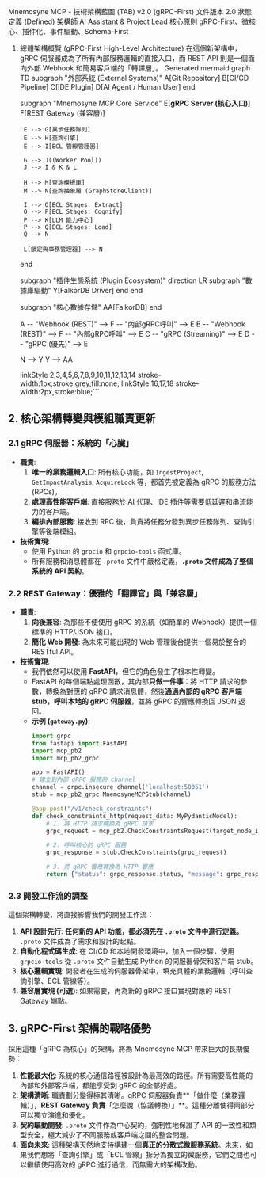 Mnemosyne MCP - 技術架構藍圖 (TAB) v2.0 (gRPC-First)
文件版本	2.0
狀態	定義 (Defined)
架構師	AI Assistant & Project Lead
核心原則	gRPC-First、微核心、插件化、事件驅動、Schema-First
1. 總體架構概覽 (gRPC-First High-Level Architecture)
在這個新架構中，gRPC 伺服器成為了所有內部服務邏輯的直接入口，而 REST API 則是一個面向外部 Webhook 和簡易客戶端的「轉譯層」。
Generated mermaid
graph TD
    subgraph "外部系統 (External Systems)"
        A[Git Repository]
        B[CI/CD Pipeline]
        C[IDE Plugin]
        D[AI Agent / Human User]
    end

    subgraph "Mnemosyne MCP Core Service"
        E[**gRPC Server (核心入口)**]
        F[REST Gateway (兼容層)]

        E --> G[異步任務隊列]
        E --> H[查詢引擎]
        E --> I[ECL 管線管理器]

        G --> J((Worker Pool))
        J --> I & K & L

        H --> M[查詢模板庫]
        M --> N[查詢抽象層 (GraphStoreClient)]

        I --> O[ECL Stages: Extract]
        O --> P[ECL Stages: Cognify]
        P --> K[LLM 能力中心]
        P --> Q[ECL Stages: Load]
        Q --> N

        L[鎖定與事務管理器] --> N
    end

    subgraph "插件生態系統 (Plugin Ecosystem)"
        direction LR
        subgraph "數據庫驅動"
            Y[FalkorDB Driver]
        end
    end

    subgraph "核心數據存儲"
        AA[FalkorDB]
    end

    A -- "Webhook (REST)" --> F -- "內部gRPC呼叫" --> E
    B -- "Webhook (REST)" --> F -- "內部gRPC呼叫" --> E
    C -- "gRPC (Streaming)" --> E
    D -- "gRPC (優先)" --> E

    N --> Y
    Y --> AA

    linkStyle 2,3,4,5,6,7,8,9,10,11,12,13,14 stroke-width:1px,stroke:grey,fill:none;
    linkStyle 16,17,18 stroke-width:2px,stroke:blue;```

## 2. 核心架構轉變與模組職責更新

### 2.1 **gRPC 伺服器：系統的「心臟」**
*   **職責**:
    1.  **唯一的業務邏輯入口**: 所有核心功能，如 `IngestProject`, `GetImpactAnalysis`, `AcquireLock` 等，都首先被定義為 gRPC 的服務方法 (RPCs)。
    2.  **處理高性能客戶端**: 直接服務於 AI 代理、IDE 插件等需要低延遲和串流能力的客戶端。
    3.  **編排內部服務**: 接收到 RPC 後，負責將任務分發到異步任務隊列、查詢引擎等後端模組。
*   **技術實現**:
    *   使用 Python 的 `grpcio` 和 `grpcio-tools` 函式庫。
    *   所有服務和消息體都在 `.proto` 文件中嚴格定義，**`.proto` 文件成為了整個系統的 API 契約**。

### 2.2 **REST Gateway：優雅的「翻譯官」與「兼容層」**
*   **職責**:
    1.  **向後兼容**: 為那些不便使用 gRPC 的系統（如簡單的 Webhook）提供一個標準的 HTTP/JSON 接口。
    2.  **簡化 Web 開發**: 為未來可能出現的 Web 管理後台提供一個易於整合的 RESTful API。
*   **技術實現**:
    *   我們依然可以使用 **FastAPI**，但它的角色發生了根本性轉變。
    *   FastAPI 的每個端點處理函數，其內部**只做一件事**：將 HTTP 請求的參數，轉換為對應的 gRPC 請求消息體，然後**通過內部的 gRPC 客戶端 stub，呼叫本地的 gRPC 伺服器**，並將 gRPC 的響應轉換回 JSON 返回。
    *   **示例 (`gateway.py`)**:
        ```python
        import grpc
        from fastapi import FastAPI
        import mcp_pb2
        import mcp_pb2_grpc

        app = FastAPI()
        # 建立到內部 gRPC 服務的 channel
        channel = grpc.insecure_channel('localhost:50051')
        stub = mcp_pb2_grpc.MnemosyneMCPStub(channel)

        @app.post("/v1/check_constraints")
        def check_constraints_http(request_data: MyPydanticModel):
            # 1. 將 HTTP 請求轉換為 gRPC 請求
            grpc_request = mcp_pb2.CheckConstraintsRequest(target_node_id=request_data.node_id)

            # 2. 呼叫核心的 gRPC 服務
            grpc_response = stub.CheckConstraints(grpc_request)

            # 3. 將 gRPC 響應轉換為 HTTP 響應
            return {"status": grpc_response.status, "message": grpc_response.message}
        ```

### 2.3 **開發工作流的調整**
這個架構轉變，將直接影響我們的開發工作流：

1.  **API 設計先行**: **任何新的 API 功能，都必須先在 `.proto` 文件中進行定義。** `.proto` 文件成為了需求和設計的起點。
2.  **自動化程式碼生成**: 在 CI/CD 和本地開發環境中，加入一個步驟，使用 `grpcio-tools` 從 `.proto` 文件自動生成 Python 的伺服器骨架和客戶端 stub。
3.  **核心邏輯實現**: 開發者在生成的伺服器骨架中，填充具體的業務邏輯（呼叫查詢引擎、ECL 管線等）。
4.  **兼容層實現 (可選)**: 如果需要，再為新的 gRPC 接口實現對應的 REST Gateway 端點。

## 3. gRPC-First 架構的戰略優勢

採用這種「gRPC 為核心」的架構，將為 Mnemosyne MCP 帶來巨大的長期優勢：

1.  **性能最大化**: 系統的核心通信路徑被設計為最高效的路徑。所有需要高性能的內部和外部客戶端，都能享受到 gRPC 的全部好處。
2.  **架構清晰**: 職責劃分變得極其清晰。gRPC 伺服器負責**「做什麼（業務邏輯）」**，REST Gateway 負責**「怎麼說（協議轉換）」**。這種分離使得兩部分可以獨立演進和優化。
3.  **契約驅動開發**: `.proto` 文件作為中心契約，強制性地保證了 API 的一致性和類型安全，極大減少了不同服務或客戶端之間的整合問題。
4.  **面向未來**: 這種架構天然地支持構建一個**真正的分散式微服務系統**。未來，如果我們想將「查詢引擎」或「ECL 管線」拆分為獨立的微服務，它們之間也可以繼續使用高效的 gRPC 進行通信，而無需大的架構改動。
